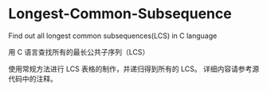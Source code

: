 # Longest-Common-Subsequence
Find out all longest common subsequences(LCS) in C language

用 C 语言查找所有的最长公共子序列（LCS）

使用常规方法进行 LCS 表格的制作，并递归得到所有的 LCS。
详细内容请参考源代码中的注释。
